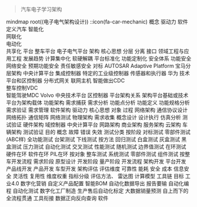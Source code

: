 > 汽车电子学习架构

<!DOCTYPE html>
<html lang="en">

  <body>
    <div  class="mermaid">    
      mindmap
        root((电子电气架构设计))
        ::icon(fa-car-mechanic)
          概念
           驱动力
              软件定义汽车
              智能化<br>网联化<br>电动化<br>共享化
           平台
              整车平台
              电子电气平台
           架构
              核心思想
                分层
                分离
                接口
                领域工程与应用工程
              发展趋势
                计算集中化
                软硬解耦
                平台标准化
                功能定制化
              安全体系
                功能安全
                网络安全
                预期功能安全
                责任敏感安全
              对标
                AUTOSAR Adaptive Platform
                宝马分层架构
                  中央计算平台
                  集成控制器
                  特定的工业级控制器
                  传感器和执行器
                华为
                  技术平台和区控制器
                  分布式网关
                  联网主机
                  智能做出CDC<br>整车控制VDC<br>智能驾驶MDC
                Volvo
                  中央技术平台
                  区控制器
           平台架构关系
              架构平台基础或技术
              平台为架构载体
          功能架构
            需求捕获
            需求分析
            功能点分析
            功能定义
            功能规格分析
            需求验证
            需求管理
          软件架构
            驱动力
            核心思想
            对象
            过程
          网络架构
            通信协议设计
            网络拓扑
            通信矩阵
            网络测试
          物理架构
            需求收集
            概念设计
            设计执行
            仿真分析
            测试验证
          硬件架构
            域控制器
            中央计算平台
          网路架构
            商业架构
            服务架构
            云架构
            车辆架构
          测试验证
            目的
            概念
              故障
              错误
              失效
            测试分类
              按阶段
                对标测试
                零部件测试(ABC样)
                全功能测试
                台架测试
                下线测试
              按方法
                回归测试
                白盒测试
                灰盒测试
                黑盒测试
                压力测试
                自动化测试
                交叉测试
                性能测试
                随机测试
                边界值测试
                在环测试
                  硬件在环
                  软件在环
                  PIL在环
              按对象
                整车测试
                系统测试
                零部件测试
                组件测试
              按整车开发流程
                需求阶段
                原型设计
                开发阶段
                量产阶段
          开发流程
            架构开发
            平台开发
            产品线开发
            产品开发
            车型开发
          架构评估
            评估维度
              可靠性
              能耗
              安全
              成本
              信息安全
              灵活性
              复用性
            维度权重
            指标分级
            评估方法、
              雷达图
              计算模型
          工具链
            目标
              工业4.0
              数字化营销
              自定义产品配置
              智能BOM
              自动化数据导出
                报告要输
              自动化编程
              自动化测试
              数字化工厂制造
              生产售后自动化标定
              大数据销量预测
              自上而下的全流程贯通
                工具衔接
                数据正向反向查询
            软件
    </div>
    <script type="module">
      import mermaid from 'https://cdn.jsdelivr.net/npm/mermaid@10/dist/mermaid.esm.min.mjs';
    </script>
  </body>
</html>







